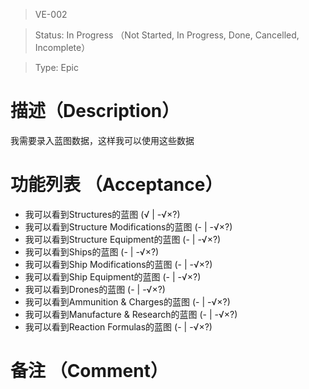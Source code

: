 > VE-002

> Status: In Progress （Not Started, In Progress, Done, Cancelled, Incomplete）

> Type: Epic

# 描述（Description）
我需要录入蓝图数据，这样我可以使用这些数据

# 功能列表 （Acceptance）
* 我可以看到Structures的蓝图 (√ | -√×?)
* 我可以看到Structure Modifications的蓝图 (- | -√×?)
* 我可以看到Structure Equipment的蓝图 (- | -√×?)
* 我可以看到Ships的蓝图 (- | -√×?)
* 我可以看到Ship Modifications的蓝图 (- | -√×?)
* 我可以看到Ship Equipment的蓝图 (- | -√×?)
* 我可以看到Drones的蓝图 (- | -√×?)
* 我可以看到Ammunition \& Charges的蓝图 (- | -√×?)
* 我可以看到Manufacture \& Research的蓝图 (- | -√×?)
* 我可以看到Reaction Formulas的蓝图 (- | -√×?)

# 备注 （Comment）

